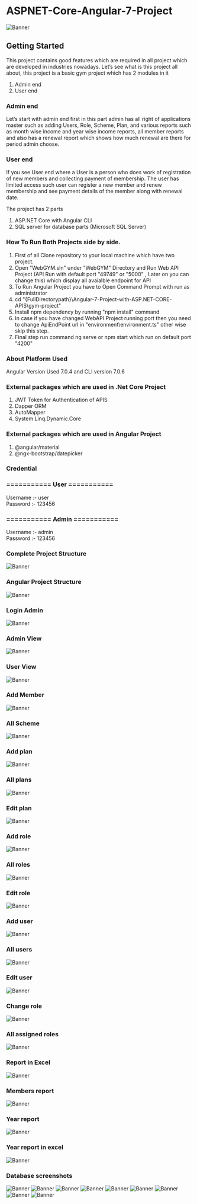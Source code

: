 # ASPNET-Core-Angular-7-Project

<img src="https://github.com/saineshwar/Angular-7-Project-with-ASP.NET-CORE-APIS-/blob/master/Images/banner.png?raw=true" alt="Banner" title="Banner" style="max-width:100%;">

## Getting Started

This project contains good features which are required in all project which are developed in industries nowadays.
Let’s see what is this project all about, this project is a basic gym project which has 2 modules in it

1.	Admin end
2.	User end

### Admin end
Let’s start with admin end first in this part admin has all right of applications master such as adding Users, Role, Scheme, Plan, and various reports such as month wise income and year wise income reports, all member reports and also has a renewal report which shows how much renewal are there for period admin choose.

### User end
If you see User end where a User is a person who does work of registration of new members and collecting payment of membership. The user has limited access such user can register a new member and renew membership and see payment details of the member along with renewal date.

The project has 2 parts 
1.	ASP.NET Core with Angular CLI
2.	SQL server for database parts (Microsoft SQL Server)

### How To Run Both Projects side by side.
1. First of all Clone repository to your local machine which have two project.
2. Open "WebGYM.sln" under "WebGYM" Directory and Run Web API Project (API Run with default port "49749" or "5000" , Later on you can change this) which display all avaialble endpoint for API
3. To Run Angular Project you have to Open Command Prompt with run as administrator
4. cd "{FullDirectorypath}\Angular-7-Project-with-ASP.NET-CORE-APIS\gym-project"
5. Install npm dependency by running "npm install" command
6. In case if you have changed WebAPI Project running port then you need to change ApiEndPoint url in "environment\environment.ts" other wise skip this step.
7. Final step run command ng serve or npm start which run on default port "4200"

### About Platform Used 
Angular Version Used 7.0.4 and CLI version 7.0.6

### External packages which are used in .Net Core Project
1. JWT Token for Authentication of APIS
2. Dapper ORM
3. AutoMapper
4. System.Linq.Dynamic.Core

### External packages which are used in Angular Project
1. @angular/material
2. @ngx-bootstrap/datepicker

###  Credential <br>

### =========== User =========== <br>
Username :- user<br>
Password :- 123456<br>

### =========== Admin =========== <br>
Username :- admin<br>
Password :- 123456<br>

### Complete Project Structure

<img src="https://github.com/saineshwar/ASPNET-Core-Angular-7-Project/blob/master/Images/1.png?raw=true" alt="Banner" title="Banner" style="max-width:100%;">

### Angular Project Structure
<img src="https://github.com/saineshwar/ASPNET-Core-Angular-7-Project/blob/master/Images/6.png?raw=true" alt="Banner" title="Banner" style="max-width:100%;">

### Login Admin
<img src="https://github.com/saineshwar/ASPNET-Core-Angular-7-Project/blob/master/Images/2.jpg?raw=true" alt="Banner" title="Banner" style="max-width:100%;">

### Admin View
<img src="https://github.com/saineshwar/ASPNET-Core-Angular-7-Project/blob/master/Images/3.jpg?raw=true" alt="Banner" title="Banner" style="max-width:100%;">

### User View
<img src="https://github.com/saineshwar/ASPNET-Core-Angular-7-Project/blob/master/Images/4.jpg?raw=true" alt="Banner" title="Banner" style="max-width:100%;">

### Add Member
<img src="https://github.com/saineshwar/ASPNET-Core-Angular-7-Project/blob/master/Images/5.jpg?raw=true" alt="Banner" title="Banner" style="max-width:100%;">

### All Scheme
<img src="https://github.com/saineshwar/ASPNET-Core-Angular-7-Project/blob/master/Images/all-scheme.png?raw=true" alt="Banner" title="Banner" style="max-width:100%;">

### Add plan
<img src="https://github.com/saineshwar/ASPNET-Core-Angular-7-Project/blob/master/Images/add-plan.png?raw=true" alt="Banner" title="Banner" style="max-width:100%;">

### All plans
<img src="https://github.com/saineshwar/ASPNET-Core-Angular-7-Project/blob/master/Images/all-plans.png?raw=true" alt="Banner" title="Banner" style="max-width:100%;">

### Edit plan
<img src="https://github.com/saineshwar/ASPNET-Core-Angular-7-Project/blob/master/Images/edit-plan.png?raw=true" alt="Banner" title="Banner" style="max-width:100%;">

### Add role
<img src="https://github.com/saineshwar/ASPNET-Core-Angular-7-Project/blob/master/Images/add-role.png?raw=true" alt="Banner" title="Banner" style="max-width:100%;">

### All roles
<img src="https://github.com/saineshwar/ASPNET-Core-Angular-7-Project/blob/master/Images/al-roles.png?raw=true" alt="Banner" title="Banner" style="max-width:100%;">

### Edit role
<img src="https://github.com/saineshwar/ASPNET-Core-Angular-7-Project/blob/master/Images/edit-role.png?raw=true" alt="Banner" title="Banner" style="max-width:100%;">

### Add user
<img src="https://github.com/saineshwar/ASPNET-Core-Angular-7-Project/blob/master/Images/add-user.png?raw=true" alt="Banner" title="Banner" style="max-width:100%;">

### All users
<img src="https://github.com/saineshwar/ASPNET-Core-Angular-7-Project/blob/master/Images/all-users.png?raw=true" alt="Banner" title="Banner" style="max-width:100%;">

### Edit user
<img src="https://github.com/saineshwar/ASPNET-Core-Angular-7-Project/blob/master/Images/edit-user.png?raw=true" alt="Banner" title="Banner" style="max-width:100%;">

### Change role
<img src="https://github.com/saineshwar/ASPNET-Core-Angular-7-Project/blob/master/Images/change-role.png?raw=true" alt="Banner" title="Banner" style="max-width:100%;">

### All assigned roles
<img src="https://github.com/saineshwar/ASPNET-Core-Angular-7-Project/blob/master/Images/all-assigned-roles.png?raw=true" alt="Banner" title="Banner" style="max-width:100%;">

### Report in Excel
<img src="https://github.com/saineshwar/ASPNET-Core-Angular-7-Project/blob/master/Images/report-excel.png?raw=true" alt="Banner" title="Banner" style="max-width:100%;">

### Members report
<img src="https://github.com/saineshwar/ASPNET-Core-Angular-7-Project/blob/master/Images/report.png?raw=true" alt="Banner" title="Banner" style="max-width:100%;">

### Year report
<img src="https://github.com/saineshwar/ASPNET-Core-Angular-7-Project/blob/master/Images/year-report.png?raw=true" alt="Banner" title="Banner" style="max-width:100%;">

### Year report in excel
<img src="https://github.com/saineshwar/ASPNET-Core-Angular-7-Project/blob/master/Images/year-excel.png?raw=true" alt="Banner" title="Banner" style="max-width:100%;">

### Database screenshots

<img src="https://github.com/saineshwar/ASPNET-Core-Angular-7-Project/blob/master/Images/Screenshot_1.png?raw=true" alt="Banner" title="Banner" style="max-width:100%;">

<img src="https://github.com/saineshwar/ASPNET-Core-Angular-7-Project/blob/master/Images/Screenshot_2.png?raw=true" alt="Banner" title="Banner" style="max-width:100%;">

<img src="https://github.com/saineshwar/ASPNET-Core-Angular-7-Project/blob/master/Images/Screenshot_3.png?raw=true" alt="Banner" title="Banner" style="max-width:100%;">

<img src="https://github.com/saineshwar/ASPNET-Core-Angular-7-Project/blob/master/Images/Screenshot_4.png?raw=true" alt="Banner" title="Banner" style="max-width:100%;">

<img src="https://github.com/saineshwar/ASPNET-Core-Angular-7-Project/blob/master/Images/Screenshot_5.png?raw=true" alt="Banner" title="Banner" style="max-width:100%;">

<img src="https://github.com/saineshwar/ASPNET-Core-Angular-7-Project/blob/master/Images/Screenshot_6.png?raw=true" alt="Banner" title="Banner" style="max-width:100%;">

<img src="https://github.com/saineshwar/ASPNET-Core-Angular-7-Project/blob/master/Images/Screenshot_7.png?raw=true" alt="Banner" title="Banner" style="max-width:100%;">

<img src="https://github.com/saineshwar/ASPNET-Core-Angular-7-Project/blob/master/Images/Screenshot_8.png?raw=true" alt="Banner" title="Banner" style="max-width:100%;">

<img src="https://github.com/saineshwar/ASPNET-Core-Angular-7-Project/blob/master/Images/Screenshot_9.png?raw=true" alt="Banner" title="Banner" style="max-width:100%;">